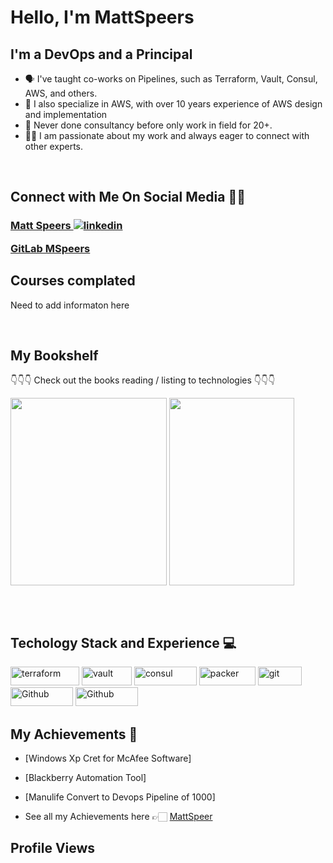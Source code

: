 # Hello, I'm MattSpeers

## **I'm a DevOps and a Principal**
- 🗣 I've taught co-works on Pipelines, such as Terraform, Vault, Consul, AWS, and others.
- 🚀 I also specialize in AWS, with over 10 years experience of AWS design and implementation
- 📲 Never done consultancy before only work in field for 20+.
- 🤝🏻 I am passionate about my work and always eager to connect with other experts.

<br>

## **Connect with Me On Social Media** 🤝🏻 &nbsp;

<h3 align="left">
<a href="https://www.linkedin.com/in/mattspeers">Matt Speers <img src="https://img.icons8.com/color/96/000000/linkedin.png" alt="linkedin"/></a>

  
<a href="https://gitlab.com/mspeers"> GitLab MSpeers</a>
<br>

## **Courses complated**

Need to add informaton here

<br>

## **My Bookshelf**
👇👇👇 Check out the books reading / listing to  technologies 👇👇👇

<a href="https://amzn.to/2UeUjAI"> <img align="center" alt="" src="https://images-na.ssl-images-amazon.com/images/I/41SXDY4t6-L._SX404_BO1,204,203,200_.jpg" width="250" height="300" /></a>
<a href="https://amzn.to/3HAw4pF"> <img align="center" alt="" src="https://m.media-amazon.com/images/I/41MY0+EHAbL._SX331_BO1,204,203,200_.jpg" width="200" height="300" /></a>

<br>

<br>

<h2>Techology Stack and Experience 💻</h2>

<p>
  
  <img alt="terraform" src="https://img.shields.io/badge/Terraform-7B42BC?style=for-the-badge&logo=Terraform&logoColor=white" width="110" height="30" />
  <img alt="vault" src="https://img.shields.io/badge/Vault-FFD814?style=for-the-badge&logo=Vault&logoColor=black" width="80" height="30" />
  <img alt="consul" src="https://img.shields.io/badge/Consul-E03875?style=for-the-badge&logo=Consul&logoColor=white" width="100" height="30" />
  <img alt="packer" src="https://img.shields.io/badge/packer-%23E7EEF0.svg?style=for-the-badge&logo=packer&logoColor=%2302A8EF" width="90" height="30" />
  <img alt="git" src="https://img.shields.io/badge/-Git-F05032?style=flat-square&logo=git&logoColor=white" width="70" height="30" />
  <img alt="Github" src="https://img.shields.io/badge/GitHub-%23121011.svg?style=flat-square&logo=Github&logoColor=white" width="100" height="30"/>
   <img alt="Github" src=" https://img.shields.io/badge/logo-gitlab-blue?style=flat-square&logo=GitLab&logoColor=white" width="100" height="30"/>
</p>
   
##  **My Achievements 🏅**
- [Windows Xp Cret for McAfee Software]
- [Blackberry Automation Tool]
- [Manulife Convert to Devops Pipeline of 1000]

- See all my Achievements here 👉🏻 [MattSpeer]()

## Profile Views






  
